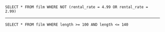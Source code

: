 `SELECT * FROM film WHERE NOT (rental_rate = 4.99 OR rental_rate = 2.99)`

***

`SELECT * FROM film WHERE length >= 100 AND length <= 140`

